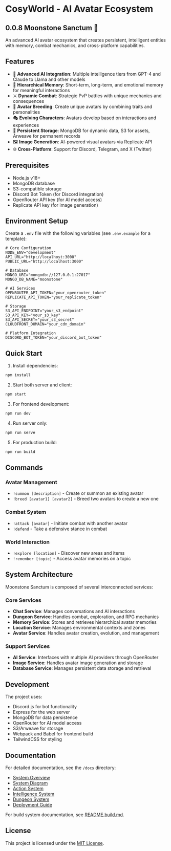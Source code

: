 # CosyWorld - AI Avatar Ecosystem

## 0.0.8 Moonstone Sanctum 🌟

An advanced AI avatar ecosystem that creates persistent, intelligent entities with memory, combat mechanics, and cross-platform capabilities.

## Features

- 🤖 **Advanced AI Integration**: Multiple intelligence tiers from GPT-4 and Claude to Llama and other models
- 🧠 **Hierarchical Memory**: Short-term, long-term, and emotional memory for meaningful interactions
- ⚔️ **Dynamic Combat**: Strategic PvP battles with unique mechanics and consequences
- 🧬 **Avatar Breeding**: Create unique avatars by combining traits and personalities
- 🎭 **Evolving Characters**: Avatars develop based on interactions and experiences
- 💾 **Persistent Storage**: MongoDB for dynamic data, S3 for assets, Arweave for permanent records
- 🖼️ **Image Generation**: AI-powered visual avatars via Replicate API
- 🌐 **Cross-Platform**: Support for Discord, Telegram, and X (Twitter)

## Prerequisites

- Node.js v18+
- MongoDB database
- S3-compatible storage
- Discord Bot Token (for Discord integration)
- OpenRouter API key (for AI model access)
- Replicate API key (for image generation)

## Environment Setup

Create a `.env` file with the following variables (see `.env.example` for a template):

```env
# Core Configuration
NODE_ENV="development"
API_URL="http://localhost:3000"
PUBLIC_URL="http://localhost:3000"

# Database
MONGO_URI="mongodb://127.0.0.1:27017"
MONGO_DB_NAME="moonstone"

# AI Services
OPENROUTER_API_TOKEN="your_openrouter_token"
REPLICATE_API_TOKEN="your_replicate_token"

# Storage
S3_API_ENDPOINT="your_s3_endpoint"
S3_API_KEY="your_s3_key"
S3_API_SECRET="your_s3_secret"
CLOUDFRONT_DOMAIN="your_cdn_domain"

# Platform Integration
DISCORD_BOT_TOKEN="your_discord_bot_token"
```

## Quick Start

1. Install dependencies:
```bash
npm install
```

2. Start both server and client:
```bash
npm start
```

3. For frontend development:
```bash
npm run dev
```

4. Run server only:
```bash
npm run serve
```

5. For production build:
```bash
npm run build
```

## Commands

### Avatar Management
- `!summon [description]` - Create or summon an existing avatar
- `!breed [avatar1] [avatar2]` - Breed two avatars to create a new one

### Combat System
- `!attack [avatar]` - Initiate combat with another avatar
- `!defend` - Take a defensive stance in combat

### World Interaction
- `!explore [location]` - Discover new areas and items
- `!remember [topic]` - Access avatar memories on a topic

## System Architecture

Moonstone Sanctum is composed of several interconnected services:

### Core Services
- **Chat Service**: Manages conversations and AI interactions
- **Dungeon Service**: Handles combat, exploration, and RPG mechanics
- **Memory Service**: Stores and retrieves hierarchical avatar memories
- **Location Service**: Manages environmental contexts and zones
- **Avatar Service**: Handles avatar creation, evolution, and management

### Support Services
- **AI Service**: Interfaces with multiple AI providers through OpenRouter
- **Image Service**: Handles avatar image generation and storage
- **Database Service**: Manages persistent data storage and retrieval

## Development

The project uses:
- Discord.js for bot functionality
- Express for the web server
- MongoDB for data persistence
- OpenRouter for AI model access
- S3/Arweave for storage
- Webpack and Babel for frontend build
- TailwindCSS for styling

## Documentation

For detailed documentation, see the `/docs` directory:
- [System Overview](docs/02-system-overview.md)
- [System Diagram](docs/03-system-diagram.md)
- [Action System](docs/04-action-system.md)
- [Intelligence System](docs/05-intelligence-system.md)
- [Dungeon System](docs/06-dungeon-system.md)
- [Deployment Guide](docs/07-deployment.md)

For build system documentation, see [README.build.md](README.build.md).

## License

This project is licensed under the [MIT License](LICENSE).